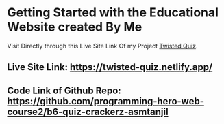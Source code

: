 # Getting Started with the Educational Website created By Me

Visit Directly through this Live Site Link Of my Project [Twisted Quiz](https://twisted-quiz.netlify.app/).

## Live Site Link: https://twisted-quiz.netlify.app/

## Code Link of Github Repo: https://github.com/programming-hero-web-course2/b6-quiz-crackerz-asmtanjil
